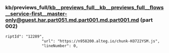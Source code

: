 ### kb/previews_full/kb__previews_full__kb__previews_full__flows__service-first__master-only@guest.har.part051.md.part001.md.part001.md (part 002)

```md
riptId": "12289",
                "url": "https://n958200.alteg.io/chunk-KO722YSM.js",
                "lineNumber": 0,
    
```

```

